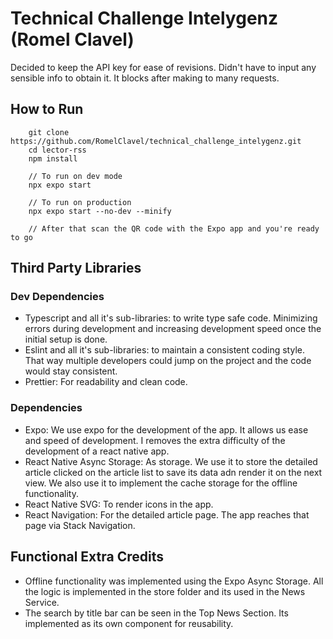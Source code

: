 # Technical Challenge Intelygenz (Romel Clavel)

Decided to keep the API key for ease of revisions. Didn't have to input any sensible info to obtain it. It blocks after making to many requests.

## How to Run

        git clone https://github.com/RomelClavel/technical_challenge_intelygenz.git
        cd lector-rss
        npm install

        // To run on dev mode
        npx expo start

        // To run on production
        npx expo start --no-dev --minify

        // After that scan the QR code with the Expo app and you're ready to go

## Third Party Libraries

### Dev Dependencies

-   Typescript and all it's sub-libraries: to write type safe code. Minimizing errors during development and increasing development speed once the initial setup is done.
-   Eslint and all it's sub-libraries: to maintain a consistent coding style. That way multiple developers could jump on the project and the code would stay consistent.
-   Prettier: For readability and clean code.

### Dependencies

-   Expo: We use expo for the development of the app. It allows us ease and speed of development. I removes the extra difficulty of the development of a react native app.
-   React Native Async Storage: As storage. We use it to store the detailed article clicked on the article list to save its data adn render it on the next view. We also use it to implement the cache storage for the offline functionality.
-   React Native SVG: To render icons in the app.
-   React Navigation: For the detailed article page. The app reaches that page via Stack Navigation.

## Functional Extra Credits

-   Offline functionality was implemented using the Expo Async Storage. All the logic is implemented in the store folder and its used in the News Service.
-   The search by title bar can be seen in the Top News Section. Its implemented as its own component for reusability.
